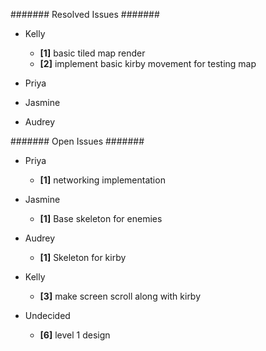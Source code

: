 ####### Resolved Issues #######

- Kelly
	- **[1]** basic tiled map render
	- **[2]** implement basic kirby movement for testing map

- Priya

- Jasmine

- Audrey

####### Open Issues #######

- Priya
	- **[1]** networking implementation

- Jasmine
	- **[1]** Base skeleton for enemies

- Audrey
	- **[1]** Skeleton for kirby

- Kelly
	- **[3]** make screen scroll along with kirby

- Undecided
	- **[6]** level 1 design